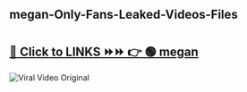 
 ## megan-Only-Fans-Leaked-Videos-Files

# <h2><a href="https://mediaupload.pro?megan">🔗 Click to LINKS ⏩⏩ 👉 🟢 megan </a></h2>

<a href="https://mediaupload.pro?megan" rel="nofollow" data-target="animated-image.originalLink"><img src="https://i.ibb.co.com/xMMVF88/686577567.gif" alt="Viral Video Original" style="max-width: 100%; display: inline-block;" data-target="animated-image.originalImage"></a>